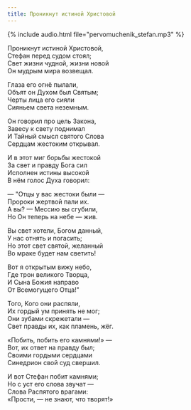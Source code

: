 ```yaml
---
title: Проникнут истиной Христовой
---
```

{% include audio.html file="pervomuchenik_stefan.mp3" %}

Проникнут истиной Христовой,  
Стефан перед судом стоял;  
Свет жизни чудной, жизни новой  
Он мудрым мира возвещал.

Глаза его огнё пылали,  
Объят он Духом был Святым;  
Черты лица его сияли  
Сияньем света неземным.

Он говорил про цель Закона,  
Завесу к свету поднимал  
И Тайный смысл святого Слова  
Сердцам жестоким открывал.

И в этот миг борьбы жестокой  
За свет и правду Бога сил  
Исполнен истины высокой  
В нём голос Духа говорил:

— "Отцы у вас жестоки были —  
Пророки жертвой пали их.  
А вы? — Мессию вы сгубили,  
Но Он теперь на небе — жив.

Вы свет хотели, Богом данный,  
У нас отнять и погасить;  
Но этот свет святой, желанный  
Во мраке будет нам светить!

Вот я открытым вижу небо,  
Где трон великого Творца,  
И Сына Божия направо  
От Всемогущего Отца!"

Того, Кого они распяли,  
Их гордый ум принять не мог;  
Они зубами скрежетали —  
Свет правды их, как пламень, жёг.

«Побить, побить его камнями!» —  
Вот, их ответ на правду был;  
Своими гордыми сердцами  
Синедрион свой суд свершил.

И вот Стефан побит камнями;  
Но с уст его слова звучат —  
Слова Распятого врагами:  
«Прости, — не знают, что творят!»
